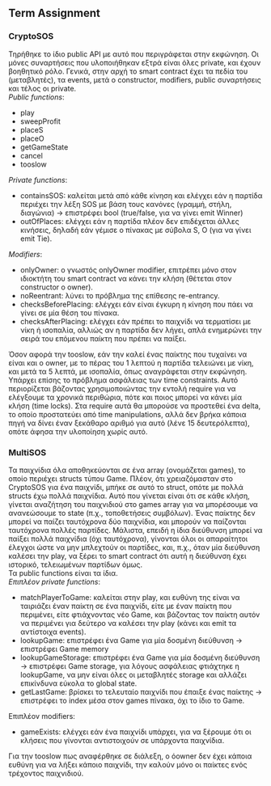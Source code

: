 ## Term Assignment 
### CryptoSOS 
Τηρήθηκε το ίδιο public API με αυτό που περιγράφεται στην εκφώνηση. Οι μόνες συναρτήσεις 
που υλοποιήθηκαν εξτρά είναι όλες private, και έχουν βοηθητικό ρόλο. Γενικά, στην αρχή το 
smart contract έχει τα πεδία του (μεταβλητές), τα events, μετά ο constructor, modifiers, public 
συναρτήσεις και τέλος οι private. \
<em>Public functions</em>: 
<ul>
<li> play </li>
<li> sweepProfit </li>
<li> placeS </li>
<li> placeO </li>
<li> getGameState </li>
<li> cancel </li>
<li> tooslow </li>
</ul>
<em>Private functions</em>: 
<ul>
<li> containsSOS: καλείται μετά από κάθε κίνηση και ελέγχει εάν η παρτίδα περιέχει την 
λέξη SOS με βάση τους κανόνες (γραμμή, στήλη, διαγώνια) -> επιστρέφει bool 
(true/false, για να γίνει emit Winner) </li>
<li> outOfPlaces: ελέγχει εάν η παρτίδα πλέον δεν επιδέχεται άλλες κινήσεις, δηλαδή εάν 
γέμισε ο πίνακας με σύβολα S, O (για να γίνει emit Tie). </li>
</ul>
<em>Modifiers</em>: 
<ul>
<li> onlyOwner: ο γνωστός onlyOwner modifier, επιτρέπει μόνο στον ιδιοκτήτη του smart 
contract να κάνει την κλήση (θέτεται στον constructor ο owner). 
<li> noReentrant: λύνει το πρόβλημα της επίθεσης re-entrancy. </li>
<li> checksBeforePlacing: ελέγχει εάν είναι έγκυρη η κίνηση που πάει να γίνει σε μία θέση 
του πίνακα. </li>
<li> checksAfterPlacing: ελέγχει εάν πρέπει το παιχνίδι να τερματίσει με νίκη ή ισοπαλία, 
αλλιώς αν η παρτίδα δεν λήγει, απλά ενημερώνει την σειρά του επόμενου παίκτη που 
πρέπει να παίξει. </li>
</ul>
Όσον αφορά την tooslow, εάν την καλεί ένας παίκτης που 
τυχαίνει να είναι και ο owner, με το πέρας του 1 λεπτού η παρτίδα τελειώνει με νίκη, και μετά 
τα 5 λεπτά, με ισοπαλία, όπως αναγράφεται στην εκφώνηση. 
Υπάρχει επίσης το πρόβλημα ασφάλειας των time constraints. Αυτό περιορίζεται βάζοντας 
χρησιμοποιώντας την εντολή require για να ελέγξουμε τα χρονικά περιθώρια, πότε και ποιος 
μπορεί να κάνει μία κλήση (time locks). Στα require αυτά θα μπορούσε να προστεθεί ένα delta, 
το οποίο προστατεύει από time manipulations, αλλά δεν βρήκα κάποια πηγή να δίνει έναν 
ξεκάθαρο αριθμό για αυτό (λένε 15 δευτερόλεπτα), οπότε άφησα την υλοποίηση χωρίς αυτό.  
<h3> MultiSOS </h3>
Τα παιχνίδια όλα αποθηκεύονται σε ένα array (ονομάζεται games), το οποίο περιέχει structs 
τύπου Game. Πλέον, ότι χρειαζόμασταν στο CryptoSOS για ένα παιχνίδι, μπήκε σε αυτό το 
struct, οπότε με πολλά structs έχω πολλά παιχνίδια. Αυτό που γίνεται είναι ότι σε κάθε κλήση, 
γίνεται αναζήτηση του παιχνιδιού στο games array για να μπορέσουμε να ανανεώσουμε το 
state (π.χ., τοποθετήσεις συμβόλων). Ένας παίκτης δεν μπορεί να παίζει ταυτόχρονα δύο 
παιχνίδια, και μπορούν να παίζονται ταυτόχρονα πολλές παρτίδες. Μάλιστα, επειδή η ίδια 
διεύθυνση μπορεί να παίξει πολλά παιχνίδια (όχι ταυτόχρονα), γίνονται όλοι οι απαραίτητοι 
έλεγχοι ώστε να μην μπλεχτούν οι παρτίδες, και, π.χ., όταν μία διεύθυνση καλέσει την play, να 
ξέρει το smart contract ότι αυτή η διεύθυνση έχει ιστορικό, τελειωμένων παρτίδων όμως. <br>
Τα public functions είναι τα ίδια. <br>
<em>Επιπλέον private functions</em>:  
<ul>
<li> matchPlayerToGame: καλείται στην play, και ευθύνη της είναι να ταιριάζει έναν παίκτη 
σε ένα παιχνίδι, είτε με έναν παίκτη που περιμένει, είτε φτιάχνοντας νέο Game, και 
βάζοντας τον παίκτη αυτόν να περιμένει για δεύτερο να καλέσει την play (κάνει και 
emit τα αντίστοιχα events). </li>
<li> lookupGame: επιστρέφει ένα Game για μία δοσμένη διεύθυνση -> επιστρέφει Game 
memory </li>
<li> lookupGameStorage: επιστρέφει ένα Game για μία δοσμένη διεύθυνση -> επιστρέφει 
Game storage, για λόγους ασφάλειας φτιάχτηκε η lookupGame, να μην είναι όλες οι 
μεταβλητές storage και αλλάζει επικίνδυνα εύκολα το global state. </li>
<li> getLastGame: βρίσκει το τελευταίο παιχνίδι που έπαιξε ένας παίκτης -> επιστρέφει το 
index μέσα στον games πίνακα, όχι το ίδιο το Game. </li>
</ul>
Επιπλέον modifiers: 
<ul>
<li> gameExists: ελέγχει εάν ένα παιχνίδι υπάρχει, για να ξέρουμε ότι οι κλήσεις που 
γίνονται αντιστοιχούν σε υπάρχοντα παιχνίδια. </li>
</ul>
Για την tooslow πως αναφέρθηκε σε διάλεξη, ο όowner δεν έχει κάποια ευθύνη για να λήξει 
κάποιο παιχνίδι, την καλούν μόνο οι παίκτες ενός τρέχοντος παιχνιδιού. 
